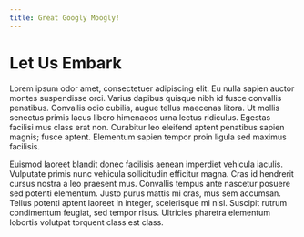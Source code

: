 ```yaml
---
title: Great Googly Moogly!
---
```


# Let Us Embark

Lorem ipsum odor amet, consectetuer adipiscing elit. Eu nulla sapien auctor montes suspendisse orci. Varius dapibus quisque nibh id fusce convallis penatibus. Convallis odio cubilia, augue tellus maecenas litora. Ut mollis senectus primis lacus libero himenaeos urna lectus ridiculus. Egestas facilisi mus class erat non. Curabitur leo eleifend aptent penatibus sapien magnis; fusce aptent. Elementum sapien tempor proin ligula sed maximus facilisis.

Euismod laoreet blandit donec facilisis aenean imperdiet vehicula iaculis. Vulputate primis nunc vehicula sollicitudin efficitur magna. Cras id hendrerit cursus nostra a leo praesent mus. Convallis tempus ante nascetur posuere sed potenti elementum. Justo purus mattis mi cras, mus sem accumsan. Tellus potenti aptent laoreet in integer, scelerisque mi nisl. Suscipit rutrum condimentum feugiat, sed tempor risus. Ultricies pharetra elementum lobortis volutpat torquent class est class.
